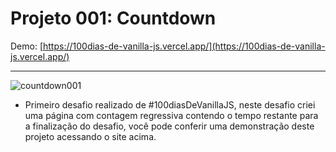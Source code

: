 # Projeto 001: Countdown

Demo: [https://100dias-de-vanilla-js.vercel.app/](https://100dias-de-vanilla-js.vercel.app/)

---

![countdown001](https://user-images.githubusercontent.com/39461509/127793773-c26f2c7b-676d-4499-b465-5d56aea311f0.gif)


- Primeiro desafio realizado de #100diasDeVanillaJS, neste desafio criei uma página com contagem regressiva contendo o tempo restante para a finalização do desafio, você pode conferir uma demonstração deste projeto acessando o site acima.